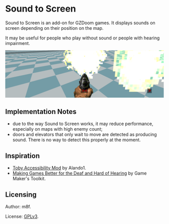 # Sound to Screen

Sound to Screen is an add-on for GZDoom games. It displays sounds on screen
depending on their position on the map.

It may be useful for people who play without sound or people with hearing
impairment.

![Screenshot](screenshots/screenshot1.png)

## Implementation Notes

- due to the way Sound to Screen works, it may reduce performance, especially on
  maps with high enemy count;
- doors and elevators that only wait to move are detected as producing
  sound. There is no way to detect this properly at the moment.

## Inspiration

- [Toby Accessibility Mod](https://forum.zdoom.org/viewtopic.php?f=4&t=71349) by Alando1.
- [Making Games Better for the Deaf and Hard of Hearing](https://youtu.be/4NGe4dzlukc) by Game Maker's Toolkit.

## Licensing

Author: m8f.

License: [GPLv3](copying.txt).

